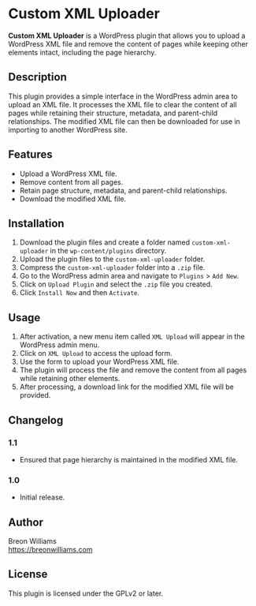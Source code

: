 # Custom XML Uploader

**Custom XML Uploader** is a WordPress plugin that allows you to upload a WordPress XML file and remove the content of pages while keeping other elements intact, including the page hierarchy.

## Description

This plugin provides a simple interface in the WordPress admin area to upload an XML file. It processes the XML file to clear the content of all pages while retaining their structure, metadata, and parent-child relationships. The modified XML file can then be downloaded for use in importing to another WordPress site.

## Features

- Upload a WordPress XML file.
- Remove content from all pages.
- Retain page structure, metadata, and parent-child relationships.
- Download the modified XML file.

## Installation

1. Download the plugin files and create a folder named `custom-xml-uploader` in the `wp-content/plugins` directory.
2. Upload the plugin files to the `custom-xml-uploader` folder.
3. Compress the `custom-xml-uploader` folder into a `.zip` file.
4. Go to the WordPress admin area and navigate to `Plugins` > `Add New`.
5. Click on `Upload Plugin` and select the `.zip` file you created.
6. Click `Install Now` and then `Activate`.

## Usage

1. After activation, a new menu item called `XML Upload` will appear in the WordPress admin menu.
2. Click on `XML Upload` to access the upload form.
3. Use the form to upload your WordPress XML file.
4. The plugin will process the file and remove the content from all pages while retaining other elements.
5. After processing, a download link for the modified XML file will be provided.

## Changelog

### 1.1
- Ensured that page hierarchy is maintained in the modified XML file.

### 1.0
- Initial release.

## Author

Breon Williams  
https://breonwilliams.com

## License

This plugin is licensed under the GPLv2 or later.
